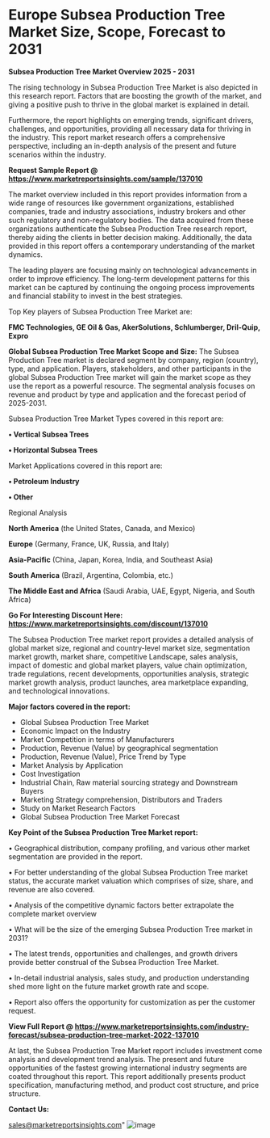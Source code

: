 # Europe Subsea Production Tree Market Size, Scope, Forecast to 2031

<Strong> Subsea Production Tree Market Overview 2025 - 2031</strong>

The rising technology in Subsea Production Tree Market is also depicted in this research report. Factors that are boosting the growth of the market, and giving a positive push to thrive in the global market is explained in detail.

Furthermore, the report highlights on emerging trends, significant drivers, challenges, and opportunities, providing all necessary data for thriving in the industry. This report market research offers a comprehensive perspective, including an in-depth analysis of the present and future scenarios within the industry.

<strong>Request Sample Report @ <a href=https://www.marketreportsinsights.com/sample/137010>https://www.marketreportsinsights.com/sample/137010</a></strong>

The market overview included in this report provides information from a wide range of resources like government organizations, established companies, trade and industry associations, industry brokers and other such regulatory and non-regulatory bodies. The data acquired from these organizations authenticate the Subsea Production Tree research report, thereby aiding the clients in better decision making. Additionally, the data provided in this report offers a contemporary understanding of the market dynamics.

The leading players are focusing mainly on technological advancements in order to improve efficiency. The long-term development patterns for this market can be captured by continuing the ongoing process improvements and financial stability to invest in the best strategies.

Top Key players of Subsea Production Tree Market are:

<strong>FMC Technologies, GE Oil & Gas, AkerSolutions, Schlumberger, Dril-Quip, Expro</strong>

<strong><b>Global Subsea Production Tree Market Scope and Size:</b></strong>
The Subsea Production Tree market is declared segment by company, region (country), type, and application. Players, stakeholders, and other participants in the global Subsea Production Tree market will gain the market scope as they use the report as a powerful resource. The segmental analysis focuses on revenue and product by type and application and the forecast period of 2025-2031.

Subsea Production Tree Market Types covered in this report are:

<strong>• Vertical Subsea Trees

• Horizontal Subsea Trees</strong>

Market Applications covered in this report are:

<strong>• Petroleum Industry

• Other</strong> 

Regional Analysis

<strong>North America</strong> (the United States, Canada, and Mexico)

<strong>Europe</strong> (Germany, France, UK, Russia, and Italy)

<strong>Asia-Pacific</strong> (China, Japan, Korea, India, and Southeast Asia)

<strong>South America</strong> (Brazil, Argentina, Colombia, etc.)

<strong>The Middle East and Africa</strong> (Saudi Arabia, UAE, Egypt, Nigeria, and South Africa)

<strong>Go For Interesting Discount Here: <a href=https://www.marketreportsinsights.com/discount/137010>https://www.marketreportsinsights.com/discount/137010</a></strong>

The Subsea Production Tree market report provides a detailed analysis of global market size, regional and country-level market size, segmentation market growth, market share, competitive Landscape, sales analysis, impact of domestic and global market players, value chain optimization, trade regulations, recent developments, opportunities analysis, strategic market growth analysis, product launches, area marketplace expanding, and technological innovations.

<strong><b>Major factors covered in the report:</b></strong>
<ul>
  <li>Global Subsea Production Tree Market </li>
  <li>Economic Impact on the Industry</li>
  <li>Market Competition in terms of Manufacturers</li>
  <li>Production, Revenue (Value) by geographical segmentation</li>
  <li>Production, Revenue (Value), Price Trend by Type</li>
  <li>Market Analysis by Application</li>
  <li>Cost Investigation</li>
  <li>Industrial Chain, Raw material sourcing strategy and Downstream Buyers</li>
  <li>Marketing Strategy comprehension, Distributors and Traders</li>
  <li>Study on Market Research Factors</li>
  <li>Global Subsea Production Tree Market Forecast</li>
</ul>

<strong><b>Key Point of the Subsea Production Tree Market report:</b></strong>

• Geographical distribution, company profiling, and various other market segmentation are provided in the report.

• For better understanding of the global Subsea Production Tree market status, the accurate market valuation which comprises of size, share, and revenue are also covered.

• Analysis of the competitive dynamic factors better extrapolate the complete market overview

• What will be the size of the emerging Subsea Production Tree market in 2031?

• The latest trends, opportunities and challenges, and growth drivers provide better construal of the Subsea Production Tree Market.

• In-detail industrial analysis, sales study, and production understanding shed more light on the future market growth rate and scope.

• Report also offers the opportunity for customization as per the customer request.

<strong><b>View Full Report @ <a href=https://www.marketreportsinsights.com/industry-forecast/subsea-production-tree-market-2022-137010>https://www.marketreportsinsights.com/industry-forecast/subsea-production-tree-market-2022-137010</a></b></strong>


At last, the Subsea Production Tree Market report includes investment come analysis and development trend analysis. The present and future opportunities of the fastest growing international industry segments are coated throughout this report. This report additionally presents product specification, manufacturing method, and product cost structure, and price structure.

<strong>Contact Us:</strong>

sales@marketreportsinsights.com"
![image](https://github.com/user-attachments/assets/dbe8ff2a-ee18-49a2-a22e-633112248edc)
